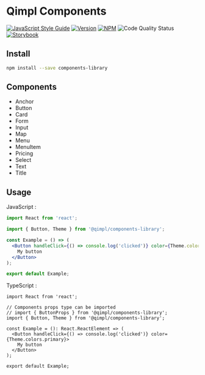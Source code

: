 # Qimpl Components

[![JavaScript Style Guide](https://img.shields.io/badge/code%20style-airbnb-brightgreen.svg)](https://airbnb.io/javascript/)
[![Version](https://img.shields.io/github/v/release/qimpl/components-library)](https://github.com/qimpl/components-library/releases)
[![NPM](https://img.shields.io/npm/v/@qimpl/components-library.svg)](https://www.npmjs.com/package/@qimpl/components-library)
![Code Quality Status](https://github.com/qimpl/components-library/workflows/Code%20Quality/badge.svg?branch=master)
[![Storybook](https://img.shields.io/badge/Storybook-gh%20pages-ff69b4.svg)](https://qimpl.github.io/components-library)

## Install

```bash
npm install --save components-library
```

## Components

- Anchor
- Button
- Card
- Form
- Input
- Map
- Menu
- MenuItem
- Pricing
- Select
- Text
- Title

## Usage

JavaScript :

```jsx
import React from 'react';

import { Button, Theme } from '@qimpl/components-library';

const Example = () => (
  <Button handleClick={() => console.log('clicked')} color={Theme.colors.primary}>
    My button
  </Button>
);

export default Example;
```

TypeScript :

```tsx
import React from 'react';

// Components props type can be imported
// import { ButtonProps } from '@qimpl/components-library';
import { Button, Theme } from '@qimpl/components-library';

const Example = (): React.ReactElement => (
  <Button handleClick={() => console.log('clicked')} color={Theme.colors.primary}>
    My button
  </Button>
);

export default Example;
```
